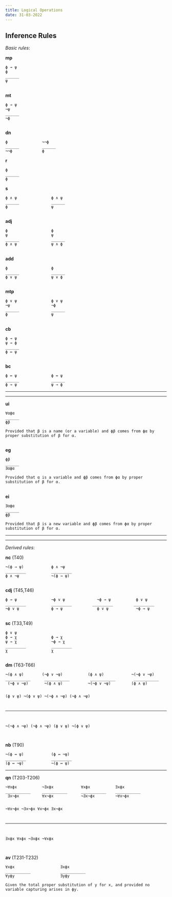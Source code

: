 ```yaml
---
title: Logical Operations
date: 31-03-2022
---
```


<!DOCTYPE html>
<html>

<head>

<meta charset="utf-8">
<meta name="viewport" content="width=device-width, initial-scale=1.0, user-scalable=yes">
<title>rules</title>
</head>

<body>

<h2 id="toc_0">Inference Rules</h2>

<p><em>Basic rules</em>:</p>

<p><strong>mp</strong> </p>

<div><pre><code class="language-none">ϕ → ψ
ϕ
______
ψ</code></pre></div>

<h2 id="toc_1"></h2>

<p><strong>mt</strong> </p>

<div><pre><code class="language-none">ϕ → ψ
¬ψ
______
¬ϕ</code></pre></div>

<h2 id="toc_2"></h2>

<p><strong>dn</strong> </p>

<div><pre><code class="language-none">ϕ               ¬¬ϕ 
______          ______
¬¬ϕ             ϕ</code></pre></div>

<p><strong>r</strong> </p>

<div><pre><code class="language-none">ϕ 
______
ϕ</code></pre></div>

<p><strong>s</strong> </p>

<div><pre><code class="language-none">ϕ ∧ ψ               ϕ ∧ ψ
______              ______
ϕ                   ψ   </code></pre></div>

<h2 id="toc_3"></h2>

<p><strong>adj</strong> </p>

<div><pre><code class="language-none">ϕ                   ϕ
ψ                   ψ
______              ______
ϕ ∧ ψ               ψ ∧ ϕ   </code></pre></div>

<h2 id="toc_4"></h2>

<p><strong>add</strong> </p>

<div><pre><code class="language-none">ϕ                   ϕ
______              ______
ϕ ∨ ψ               ψ ∨ ϕ   </code></pre></div>

<h2 id="toc_5"></h2>

<p><strong>mtp</strong> </p>

<div><pre><code class="language-none">ϕ ∨ ψ               ϕ ∨ ψ
¬ψ                  ¬ϕ
______              ______
ϕ                   ψ   </code></pre></div>

<h2 id="toc_6"></h2>

<p><strong>cb</strong> </p>

<div><pre><code class="language-none">ϕ → ψ       
ψ → ϕ   
______              
ϕ ↔ ψ                   </code></pre></div>

<h2 id="toc_7"></h2>

<p><strong>bc</strong> </p>

<div><pre><code class="language-none">ϕ ↔ ψ               ϕ ↔ ψ
______              ______
ϕ → ψ               ψ → ϕ   </code></pre></div>

<hr>

<hr>

<p><strong>ui</strong> </p>

<div><pre><code class="language-none">∀αϕα
______
ϕβ</code></pre></div>

<p><code>Provided that β is a name (or a variable) and ϕβ comes from ϕα by proper substitution of β for α.</code></p>

<h2 id="toc_8"></h2>

<p><strong>eg</strong> </p>

<div><pre><code class="language-none">ϕβ
______
∃αϕα</code></pre></div>

<p><code>Provided that α is a variable and ϕβ comes from ϕα by proper substitution of β for α.</code></p>

<h2 id="toc_9"></h2>

<p><strong>ei</strong> </p>

<div><pre><code class="language-none">∃αϕα
______
ϕβ</code></pre></div>

<p><code>Provided that β is a new variable and ϕβ comes from ϕα by proper substitution of β for α.</code></p>

<hr>

<hr>

<p><em>Derived rules</em>:</p>

<p><strong>nc</strong> (T40) </p>

<div><pre><code class="language-none">¬(ϕ → ψ)            ϕ ∧ ¬ψ
_________           _________
ϕ ∧ ¬ψ              ¬(ϕ → ψ)    </code></pre></div>

<h2 id="toc_10"></h2>

<p><strong>cdj</strong> (T45,T46) </p>

<div><pre><code class="language-none">ϕ → ψ               ¬ϕ ∨ ψ              ¬ϕ → ψ           ϕ ∨ ψ
_________           _________         _________         _________
¬ϕ ∨ ψ              ϕ → ψ               ϕ ∨ ψ            ¬ϕ → ψ</code></pre></div>

<h2 id="toc_11"></h2>

<p><strong>sc</strong> (T33,T49) </p>

<div><pre><code class="language-none">ϕ ∨ ψ           
ϕ → χ               ϕ → χ
ψ → χ               ¬ϕ → χ  
_________           _________
χ                   χ</code></pre></div>

<h2 id="toc_12"></h2>

<p><strong>dm</strong> (T63-T66) </p>

<div><pre><code class="language-none">¬(ϕ ∧ ψ)        (¬ϕ ∨ ¬ψ)           (ϕ ∧ ψ)            ¬(¬ϕ ∨ ¬ψ)
___________      ___________         ___________        ___________
 (¬ϕ ∨ ¬ψ)       ¬(ϕ ∧ ψ)           ¬(¬ϕ ∨ ¬ψ)         (ϕ ∧ ψ)


(ϕ ∨ ψ)          ¬(ϕ ∨ ψ)           ¬(¬ϕ ∧ ¬ψ)        (¬ϕ ∧ ¬ψ)
___________      ___________         ___________        ___________
¬(¬ϕ ∧ ¬ψ)       (¬ϕ ∧ ¬ψ)          (ϕ ∨ ψ)            ¬(ϕ ∨ ψ)</code></pre></div>

<h2 id="toc_13"></h2>

<p><strong>nb</strong> (T90) </p>

<div><pre><code class="language-none">¬(ϕ ↔ ψ)            (ϕ ↔ ¬ψ)            
_________           _________   
(ϕ ↔ ¬ψ)            ¬(ϕ ↔ ψ)            </code></pre></div>

<hr>

<p><strong>qn</strong> (T203-T206)</p>

<div><pre><code class="language-none">¬∀xϕx           ¬∃xϕx            ∀xϕx           ∃xϕx
___________     ___________      ___________    ___________
 ∃x¬ϕx          ∀x¬ϕx            ¬∃x¬ϕx         ¬∀x¬ϕx


¬∀x¬ϕx          ¬∃x¬ϕx          ∀x¬ϕx           ∃x¬ϕx
___________     ___________     ___________     ___________
∃xϕx            ∀xϕx            ¬∃xϕx           ¬∀xϕx</code></pre></div>

<h2 id="toc_14"></h2>

<p><strong>av</strong> (T231-T232)</p>

<div><pre><code class="language-none">∀xϕx                    ∃xϕx
___________             ___________ 
∀yϕy                    ∃yϕy</code></pre></div>

<p><code>Given the total proper substitution of y for x, and provided no variable capturing arises in ϕy.</code></p>

<h2 id="toc_15"></h2>




</body>

</html>

